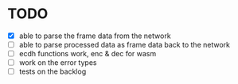 # TODO

- [x] able to parse the frame data from the network
- [ ] able to parse processed data as frame data back to the network
- [ ] ecdh functions work, enc & dec for wasm
- [ ] work on the error types
- [ ] tests on the backlog
